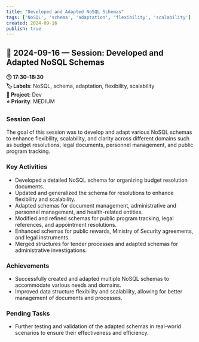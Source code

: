 ```yaml
---
title: "Developed and Adapted NoSQL Schemas"
tags: ['NoSQL', 'schema', 'adaptation', 'flexibility', 'scalability']
created: 2024-09-16
publish: true
---
```


## 📅 2024-09-16 — Session: Developed and Adapted NoSQL Schemas

**🕒 17:30–18:30**  
**🏷️ Labels**: NoSQL, schema, adaptation, flexibility, scalability  
**📂 Project**: Dev  
**⭐ Priority**: MEDIUM  


### Session Goal
The goal of this session was to develop and adapt various NoSQL schemas to enhance flexibility, scalability, and clarity across different domains such as budget resolutions, legal documents, personnel management, and public program tracking.

### Key Activities
- Developed a detailed NoSQL schema for organizing budget resolution documents.
- Updated and generalized the schema for resolutions to enhance flexibility and scalability.
- Adapted schemas for document management, administrative and personnel management, and health-related entities.
- Modified and refined schemas for public program tracking, legal references, and appointment resolutions.
- Enhanced schemas for public rewards, Ministry of Security agreements, and legal instruments.
- Merged structures for tender processes and adapted schemas for administrative investigations.

### Achievements
- Successfully created and adapted multiple NoSQL schemas to accommodate various needs and domains.
- Improved data structure flexibility and scalability, allowing for better management of documents and processes.

### Pending Tasks
- Further testing and validation of the adapted schemas in real-world scenarios to ensure their effectiveness and efficiency.
